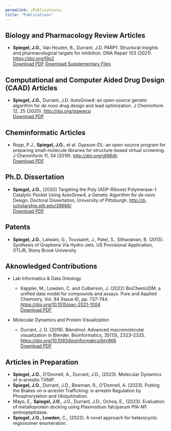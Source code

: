 ```yaml
---
permalink: /Publications/
title: "Publications"
---
```


## Biology and Pharmacology Review Articles

- **Spiegel, J.O.**, Van Houten, B., Durrant, J.D. PARP1: Structural insights and pharmacological targets for inhibition. DNA Repair 103 (2021). <https://doi.org/f9x2> <br />
    <a id="raw-url" href="https://jacob-spiegel.github.io/assets/Papers/PARP1_Structural_Insight_Review_2021.pdf">Download PDF</a>
    <a id="raw-url" href="https://jacob-spiegel.github.io/assets/Papers/PARP1_Review_Supplementary.zip">Download Supplementary Files</a>

## Computational and Computer Aided Drug Design (CAAD) Articles

- **Spiegel, J.O.**, Durrant, J.D. AutoGrow4: an open-source genetic algorithm for *de novo* drug design and lead optimization. J Cheminform 12, 25 (2020). <http://doi.org/ggwwcp> <br />
    <a id="raw-url" href="https://jacob-spiegel.github.io/assets/Papers/AutoGrow4_2020.pdf">Download PDF</a>

## Cheminformatic Articles

- Ropp, P.J., **Spiegel, J.O.**, et al. Gypsum-DL: an open-source program for preparing small-molecule libraries for structure-based virtual screening. J Cheminform 11, 34 (2019). <http://doi.org/gf48dh> <br />
    <a id="raw-url" href="https://jacob-spiegel.github.io/assets/Papers/Gypsum_DL_2019.pdf">Download PDF</a>

## Ph.D. Dissertation
- **Spiegel, J.O.**, (2020) Targeting the Poly (ADP-Ribose) Polymerase-1 Catalytic Pocket Using AutoGrow4, a Genetic Algorithm for *de novo* Design. Doctoral Dissertation, University of Pittsburgh. <http://d-scholarship.pitt.edu/39666/> <br />
    <a id="raw-url" href="https://jacob-spiegel.github.io/assets/Papers/Jacob_Spiegel_Thesis.pdf">Download PDF</a>

## Patents
- **Spiegel, J.O.**, Lalwani, G., Toussaint, J., Patel, S., Sitharaman, B. (2013). Synthesis of Graphene Via Hydro-Jets. US Provisional Application, OTLIR, Stony Brook University

## Aknowledged Contributions
- Lab Informatics & Data Ontology
    - Kappler, M., Lowden, C. and Culberson, J. (2022) BioChemUDM: a unified data model for compounds and assays. Pure and Applied Chemistry, Vol. 94 (Issue 6), pp. 737-744. https://doi.org/10.1515/pac-2021-1004 <br />
        <a id="raw-url" href="https://jacob-spiegel.github.io/assets/Papers/BioChemUDM_for_Compounds_and_Assay_2022.pdf">Download PDF</a>

- Molecular Dynamics and Protein Visualization
    - Durrant, J. D. (2019). Blendmol: Advanced macromolecular visualization in Blender. Bioinformatics, 35(13), 2323–2325. https://doi.org/10.1093/bioinformatics/bty968 <br />
        <a id="raw-url" href="https://jacob-spiegel.github.io/assets/Papers/BlendMol.pdf">Download PDF</a>

## Articles in Preparation
- **Spiegel, J.O.**, O’Donnell, A., Durrant, J.D., (2023). Molecular Dynamics of α-arrestin TXNIP.
- **Spiegel, J.O.**, Durrant, J.D., Bowman, R., O’Donnell, A. (2023). Putting the Brakes on α-arrestin Trafficking: α-arrestin Regulation by Phosphorylation and Ubiquitination.
- Mayo, E., **Spiegel, J.O.**, J.O., Durrant, J.D., Ochoa, E., (2023). Evaluation of metalloprotein docking using Plasmodium falciparum PfA-M1 aminopeptidase.
- **Spiegel, J.O., Lowden**, C., (2023). A novel approach for heterocyclic regioisomer enumeration.